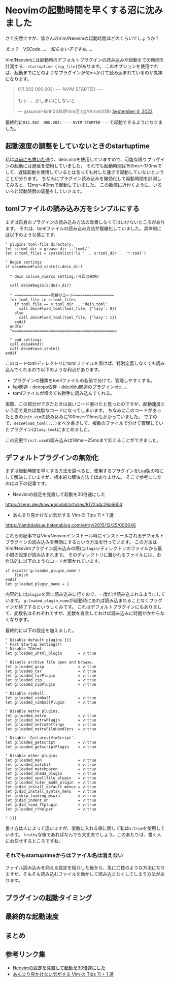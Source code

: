 # Neovimの起動時間を早くする沼に沈みました

さて突然ですが、皆さんのVim/Neovimの起動時間はどのくらいでしょうか？

*えっ？　VSCode…。　知らない子ですね…。*

Vim/Neovimには起動時のデフォルトプラグインの読み込みや起動までの時間を計測する`--startuptime {log_file}`があります。
このオプションを使用すれば、起動までにどのようなプラグインが何msかけて読み込まれているのか丸裸になります。

<blockquote class="twitter-tweet" data-partner="tweetdeck">
    <p lang="ja" dir="ltr">
        011.502  000.002: --- NVIM STARTED ---<br><br>もぅ…、おしまいにしないと……
    </p>&mdash; yasunori-kirin0418@Vim沼 (@YKirin0418) 
    <a href="https://twitter.com/YKirin0418/status/1566454256642985986?ref_src=twsrc%5Etfw">September 4, 2022</a>
</blockquote>
<script async src="https://platform.twitter.com/widgets.js" charset="utf-8"></script>

最終的に`011.502  000.002: --- NVIM STARTED ---`で起動できるようになりました。


## 起動速度の調整をしていないときのstartuptime

私は[以前にも書いた](https://qiita.com/yasunori-kirin0418/items/4ac5fc07041977a8366f)通り、dein.vimを使用していますので、可能な限りプラグインの起動には遅延を使用していました。
それでも起動時間は150ms～170msでして、遅延起動を使用しているとは言っても対した速さで起動していないということが分ります。
ちなみにプラグイン読み込みを無効化して起動時間を計測してみると、12ms～40msで起動していました。
この数値に近付くように、いろいろと起動時間の調整をしていきます。


## tomlファイルの読み込み方をシンプルにする

まずは自身のプラグインの読み込み方法の改善しなくてはいけないところがあります。
それは、tomlファイルの読み込み方法が複雑化していました。具体的には以下のような感じです。

```vimscript:init.vim
" plugins toml-file directory.
let s:toml_dir = g:base_dir ..'toml/'
let s:toml_files = systemlist('ls ' .. s:toml_dir .. '*.toml')

" Begin settings
if dein#min#load_state(s:dein_dir)

  " dein inline_vimrcs setting.(今回は省略)

  call dein#begin(s:dein_dir)

  " ================問題のコード==================
  for toml_file in s:toml_files
    if toml_file == s:toml_dir .. 'dein.toml'
      call dein#load_toml(toml_file, {'lazy': 0})
    else
      call dein#load_toml(toml_file, {'lazy': 1})
    endif
  endfor
  "==============================================

  " end settings
  call dein#end()
  call dein#save_state()
endif
```

このコードtomlディレクトリにtomlファイルを置けば、特別定義しなくても読み込んでくれるので以下のような利点があります。
- プラグインの種類をtomlファイルの名前で分けて、管理しやすくする。
- lsp関連・denops依存・ddc/ddu関連のプラグインetc…。
- tomlファイルが増えても勝手に読み込んでくれる。

実際、この部分ができたときは良いコード書けたと思ったのですが、起動速度という面で見れば無駄なコードになってしまいます。
ちなみにこのコードがあったときの`init.vim`の読み込みに100ms～115msもかかっていました。
ですので、`dein#load_toml(...)`をベタ書きして、複数のファイルで分けて管理していたプラグインは`lazy.toml`にまとめました。

この変更で`init.vim`の読み込みは18ms～25msまで抑えることができました。


## デフォルトプラグインの無効化

まずは起動時間を早くする方法を調べると、使用するプラグインをLua製の物にして解決していますが、根本的な解決方法ではありません。
そこで参考にしたのは以下の記事です。

<!-- textlint-disable -->
- Neovimの設定を見直して起動を30倍速にした

https://zenn.dev/kawarimidoll/articles/8172a4c29a6653

- あんまり見かけない気がする Vim の Tips 11 + 1 選

https://lambdalisue.hatenablog.com/entry/2015/12/25/000046
<!-- textlint-enable -->

これらの記事ではVim/Neovimインストール時にインストールされるデフォルトプラグインの読み込みを無効にするという方法を行っています。
この方法はVim/Neovimプラグイン読み込みの際に`plugin/`ディレクトリのファイルから最小限の設定が読み込まれます。
そのディレクトリに置かれるファイルには、お作法的に以下のようなコードが置かれています。

```vimscript:plugin.vim
if exists('g:loaded_plugin_name')
    finish
endif
let g:loaded_plugin_name = 1
```

内容的には`plugin`を常に読み込みに行くので、一度だけ読み込まれるようにしています。
`g:loaded_plugin_name`が起動時にあれば読み込まれることなくプラグインが終了するというしくみです。
これはデフォルトプラグインにもありまして、変数名はそれぞれですが、変数を宣言しておけば読み込みに時間がかからなくなります。

最終的に以下の設定を加えました。
```vimscript:options.vim
" Disable default plugins {{{
" Fast Startup Settings!!
" Disable TOhtml.
let g:loaded_2html_plugin       = v:true

" Disavle archive file open and browse.
let g:loaded_gzip               = v:true
let g:loaded_tar                = v:true
let g:loaded_tarPlugin          = v:true
let g:loaded_zip                = v:true
let g:loaded_zipPlugin          = v:true

" Disable vimball.
let g:loaded_vimball            = v:true
let g:loaded_vimballPlugin      = v:true

" Disable netrw plugins.
let g:loaded_netrw              = v:true
let g:loaded_netrwPlugin        = v:true
let g:loaded_netrwSettings      = v:true
let g:loaded_netrwFileHandlers  = v:true

" Disable `GetLatestVimScript`.
let g:loaded_getscript          = v:true
let g:loaded_getscriptPlugin    = v:true

" Disable other plugins
let g:loaded_man                = v:true
let g:loaded_matchit            = v:true
let g:loaded_matchparen         = v:true
let g:loaded_shada_plugin       = v:true
let g:loaded_spellfile_plugin   = v:true
let g:loaded_tutor_mode_plugin  = v:true
let g:did_install_default_menus = v:true
let g:did_install_syntax_menu   = v:true
let g:skip_loading_mswin        = v:true
let g:did_indent_on             = v:true
let g:did_load_ftplugin         = v:true
let g:loaded_rrhelper           = v:true

" }}}
```
書き方は人によって違いますが、変数に入れる値に関して私は`v:true`を使用しています。
`truthy`な値であればなんでも大丈夫でしょう。このあたりは、書く人にお任せするところですね。

### それでもstartuptimeからはファイル名は消えない

ファイル読み込みを抑える設定を紹介した後から、急に力技のような方法になりますが、そもそも読み込むファイルを動かして読み込まなくしてしまう方法があります。


## プラグインの起動タイミング



## 最終的な起動速度



## まとめ



## 参考リンク集

- [Neovimの設定を見直して起動を30倍速にした](https://zenn.dev/kawarimidoll/articles/8172a4c29a6653)
- [あんまり見かけない気がする Vim の Tips 11 + 1 選](https://lambdalisue.hatenablog.com/entry/2015/12/25/000046)
